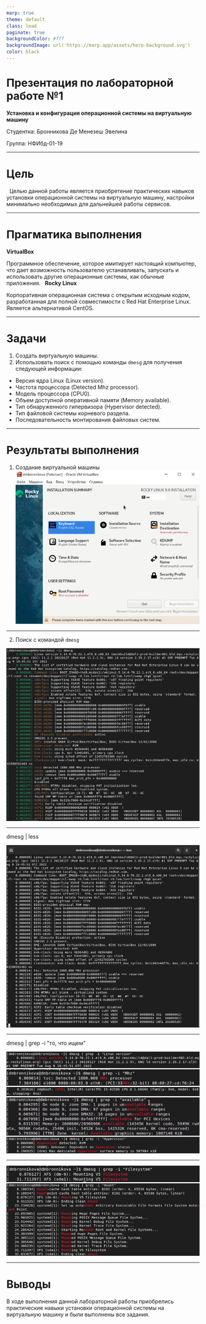 ```yaml
---
marp: true
theme: default
class: lead
paginate: true
backgroundColor: #fff
backgroundImage: url('https://marp.app/assets/hero-background.svg')
color: black
---
```


# **Презентация по лабораторной работе №1**

**Установка и конфигурация операционной системы на виртуальную машину**
&nbsp;
&nbsp;

Студентка: Бронникова Де Менезеш Эвелина

Группа: НФИбд-01-19

---

# Цель 

&nbsp;
Целью данной работы является приобретение практических навыков установки операционной системы на виртуальную машину, настройки минимально необходимых для дальнейшей работы сервисов. 

---

# Прагматика выполнения

**VirtualBox**

Программное обеспечение, которое имитирует настоящий компьютер, что дает возможность пользователю устанавливать, запускать и использовать другие операционные системы, как обычные приложения.
&nbsp;
**Rocky Linux**

Корпоративная операционная система с открытым исходным кодом, разработанная для полной совместимости с Red Hat Enterprise Linux. Является альтернативой CentOS.

---

# Задачи
1. Создать виртуальную машины.
2. Использовать поиск с помощью команды `dmesg` для получения следующей информации:
- Версия ядра Linux (Linux version).
- Частота процессора (Detected Mhz processor).
- Модель процессора (CPU0).
- Объем доступной оперативной памяти (Memory available).
- Тип обнаруженного гипервизора (Hypervisor detected).
- Тип файловой системы корневого раздела.
- Последовательность монтирования файловых систем.

---
# Результаты выполнения

1. Создание виртуальной машины
![Настройки установки операционной системы](IBPictures01/1.3_7.png)

---
2. Поиск с командой `dmesg`

![width:700px height:600px](IBPictures01/1.4_00.png)

---
dmesg | less

![width:700px height:600px](IBPictures01/1.4_01.png)

---

dmesg | grep -i "то, что ищем"

![Версия ядра Linux](IBPictures01/1.4_1.png)
![Частота процессора](IBPictures01/1.4_2.png)
![Частота процессора](IBPictures01/1.4_3.png)
![Объем доступной оперативной памяти](IBPictures01/1.4_4.png)
![Тип обнаруженного гипервизора](IBPictures01/1.4_5.png)

---

![Тип файловой системы корневого раздела](IBPictures01/1.4_6.png)
![Последовательность монтирования файловых систем](IBPictures01/1.4_7.png)

---
# Выводы

В ходе выполнения данной лабораторной работы приобрелись практические навыки установки операционной системы на виртуальную машину и были выполнены все задания.